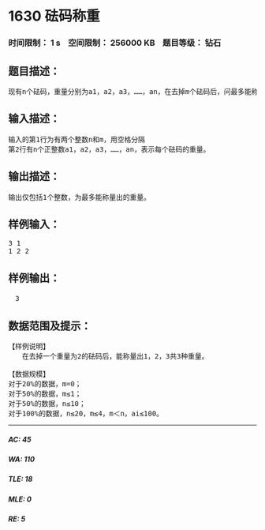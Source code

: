# 1630 砝码称重   
### 时间限制： 1 s&nbsp;&nbsp;&nbsp;&nbsp;空间限制： 256000 KB&nbsp;&nbsp;&nbsp;&nbsp;题目等级： 钻石  
## 题目描述：  

<pre>
现有n个砝码，重量分别为a1，a2，a3，……，an，在去掉m个砝码后，问最多能称量出多少不同的重量（不包括0）。
</pre>
  
  
## 输入描述：  

<pre>
输入的第1行为有两个整数n和m，用空格分隔
第2行有n个正整数a1，a2，a3，……，an，表示每个砝码的重量。
</pre>
  
  
## 输出描述：  

<pre>
输出仅包括1个整数，为最多能称量出的重量。
</pre>
  
  
## 样例输入：  

<pre>
3 1
1 2 2
</pre>
  
  
## 样例输出：  

<pre>
　3
</pre>
  
  
## 数据范围及提示：  

<pre>
【样例说明】
　　在去掉一个重量为2的砝码后，能称量出1，2，3共3种重量。
 
【数据规模】
对于20%的数据，m=0；
对于50%的数据，m≤1；
对于50%的数据，n≤10；
对于100%的数据，n≤20，m≤4，m＜n，ai≤100。
</pre>
  
  
***  

##### AC: 45  
##### WA: 110  
##### TLE: 18  
##### MLE: 0  
##### RE: 5  
